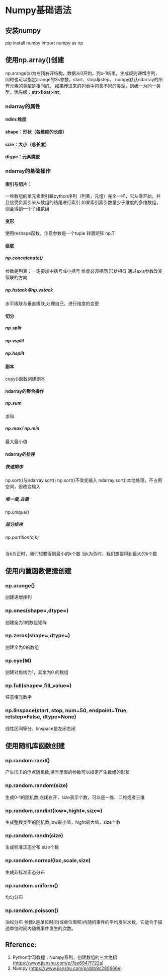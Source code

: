 # Numpy基础语法

## 安装numpy
pip install numpy
import numpy as np



## 使用np.array()创建
np.arange(x)为左闭右开结构，数据从0开始，到x-1结束，生成规则递增序列，同时也可以指定arange的3s参数，start、stop与step。
numpy默认ndarray的所有元素的类型是相同的。
如果传进来的列表中包含不同的类型，则统一为同一类型，优先级：**str>float>int**。

### ndarray的属性
#### ndim:维度
#### shape：形状（各维度的长度）
#### size：大小（总长度）
#### dtype：元素类型

### ndarray的基础操作

#### 索引与切片：
一维数组的单元素索引跟python序列（列表，元组）完全一样，它从零开始，并且接受负索引来从数组的结尾进行索引
如果索引索引数量少于维度的多维数组，则会得到一个子维数组

#### 变形
使用reshape函数，注意参数是一个tuple
转置矩阵 np.T

#### 级联

##### np.concatenate()
参数是列表：一定要加中括号或小括号
维度必须相同
形状相符
通过axis参数改变级联的方向

##### np.hstack与np.vstack
水平级联与垂直级联,处理自己，进行维度的变更

#### 切分

##### np.split
##### np.vsplit
##### np.hsplit

#### 副本
copy()函数创建副本

#### ndarray的聚合操作

##### np.sum
求和
##### np.max/ np.min
最大最小值

#### ndarray的排序

##### 快速排序
np.sort()与ndarray.sort()
np.sort()不改变输入
ndarray.sort()本地处理，不占用空间，但改变输入

##### 唯一值,去重
np.unique()

##### 部分排序
###### np.partition(a,k)
当k为正时，我们想要得到最小的k个数
当k为负时，我们想要得到最大的k个数



## 使用内置函数便捷创建

### np.arange()
创建递增序列

### np.ones(shape=,dtype=)
创建全为1的数组矩阵

### np.zeros(shape=,dtype=)
创建全为0的数组

### np.eye(M)
创建对角线为1，其余为0 的数组

### np.full(shape=,fill_value=)
任意填充数字

### np.linspace(start, stop, num=50, endpoint=True, retstep=False, dtype=None)
线性区间等分，linspace是左闭右闭

## 使用随机库函数创建

### np.random.rand()
产生[0,1]的浮点随机数,括号里面的参数可以指定产生数组的形状

### np.random.random(size)
生成0-1的随机数,左闭右开，size表示个数，可以是一维、二维或者三维

### np.random.randint(low=,hight=,size=)
生成整数类型的随机数,low最小值，hight最大值，size个数

### np.random.randn(size)
生成标准正态分布,size个数

### np.random.normal(loc,scale,size)
生成非标准正态分布

### np.random.uniform()
均匀分布

### np.random.poisson()
泊松分布 参数λ是单位时间(或单位面积)内随机事件的平均发生次数，它适合于描述单位时间内随机事件发生的次数。

## Rference:
1. Python学习教程：Numpy系列，创建数组的三大绝招 (https://www.jianshu.com/p/7ae6947f722a)
2. Numpy (https://www.jianshu.com/p/ddb9c280666e)

